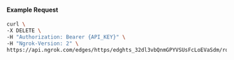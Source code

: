 <!-- Code generated for API Clients. DO NOT EDIT. -->

#### Example Request

```bash
curl \
-X DELETE \
-H "Authorization: Bearer {API_KEY}" \
-H "Ngrok-Version: 2" \
https://api.ngrok.com/edges/https/edghts_32dl3vbQnmGPYVSUsFcLoEVaSdm/routes/edghtsrt_32dl40qNq6q2mEDY6EET5Lkzqbu/response_headers
```
